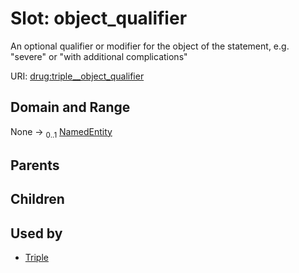 
# Slot: object_qualifier


An optional qualifier or modifier for the object of the statement, e.g. "severe" or "with additional complications"

URI: [drug:triple__object_qualifier](http://w3id.org/ontogpt/drug/triple__object_qualifier)


## Domain and Range

None &#8594;  <sub>0..1</sub> [NamedEntity](NamedEntity.md)

## Parents


## Children


## Used by

 * [Triple](Triple.md)

